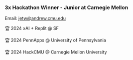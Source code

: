 ### 3x Hackathon Winner - Junior at Carnegie Mellon
Email: jetw@andrew.cmu.edu

🏆 2024 xAI + Replit @ SF

🏆 2024 PennApps @ University of Pennsylvania

🏆 2024 HackCMU @ Carnegie Mellon University
